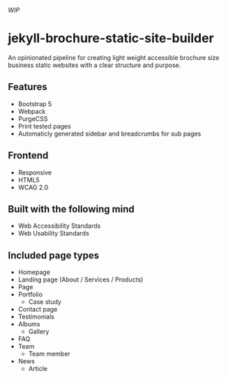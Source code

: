*WIP*

# jekyll-brochure-static-site-builder
An opinionated pipeline for creating light weight accessible brochure size business static websites with a clear structure and purpose.

## Features
- Bootstrap 5
- Webpack
- PurgeCSS
- Print tested pages
- Automaticly generated sidebar and breadcrumbs for sub pages

## Frontend
- Responsive
- HTML5
- WCAG 2.0

## Built with the following mind
- Web Accessibility Standards
- Web Usability Standards

## Included page types
- Homepage
- Landing page (About / Services / Products)
- Page
- Portfolio
  - Case study
- Contact page
- Testimonials
- Albums
  - Gallery
- FAQ
- Team
  - Team member
- News
  - Article
